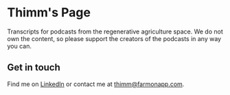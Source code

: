 # Thimm's Page
Transcripts for podcasts from the regenerative agriculture space. We do not own the content, so please support the creators of the podcasts in any way you can.


## Get in touch
Find me on [LinkedIn](https://www.linkedin.com/in/thimm-zwiener/) or contact me at [thimm@farmonapp.com](mailto:thimm@farmonapp.com).
